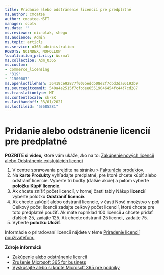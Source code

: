 ```yaml
---
title: Pridanie alebo odstránenie licencií pre predplatné
ms.author: cmcatee
author: cmcatee-MSFT
manager: scotv
ms.date: ''
ms.reviewer: nicholak, shegu
ms.audience: Admin
ms.topic: article
ms.service: o365-administration
ROBOTS: NOINDEX, NOFOLLOW
localization_priority: Normal
ms.collection: Adm_O365
ms.custom:
- commerce_licensing
- "319"
- "1500007"
ms.openlocfilehash: 36419ce92877f0b0bedcb08e2f7cbd3da66193b9
ms.sourcegitcommit: 540a4e2515f7cfddee65519046454fc4437cd287
ms.translationtype: MT
ms.contentlocale: sk-SK
ms.lasthandoff: 08/01/2021
ms.locfileid: "53685281"
---
```

# <a name="add-or-remove-licenses-for-your-subscription"></a>Pridanie alebo odstránenie licencií pre predplatné

**POZRITE si video,** ktoré vám ukáže, ako na to: [Zakúpenie nových licencií](https://go.microsoft.com/fwlink/p/?linkid=2154857) [alebo Odstránenie existujúcich licencií](https://go.microsoft.com/fwlink/p/?linkid=2154938)

1. V centre spravovania prejdite na stránku  >  [Fakturácia produktov.](https://go.microsoft.com/fwlink/p/?linkid=842054)
2. Na **karte Produkty** vyhľadajte predplatné, pre ktoré chcete kúpiť alebo odstrániť licencie. Vyberte tri bodky (ďalšie akcie) a potom vyberte **položku Kúpiť licencie**.
3. Ak chcete znížiť počet licencií, v hornej časti tably Nákup **licencií** vyberte položku **Odstrániť licencie**.
4. Ak chcete zakúpiť alebo  odstrániť licencie,  v časti Nové množstvo v poli Celkový počet licencií zadajte celkový počet licencií, ktoré chcete pre toto predplatné použiť. Ak máte napríklad 100 licencií a chcete pridať ďalších 25, zadajte 125. Ak chcete odstrániť 25 licencií, zadajte 75.
5. Vyberte **položku Uložiť**.

Informácie o priraďovaní licencií nájdete v téme [Priradenie licencií používateľom.](/microsoft-365/admin/manage/assign-licenses-to-users)

**Zdroje informácií**
  
- [Zakúpenie alebo odstránenie licencií](/microsoft-365/commerce/licenses/buy-licenses)
- [Zrušenie Microsoft 365 for business](/microsoft-365/commerce/subscriptions/cancel-your-subscription)
- [Vyskúšajte alebo si kúpte Microsoft 365 pre podniky](/microsoft-365/commerce/try-or-buy-microsoft-365)